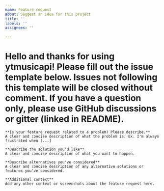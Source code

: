 ```yaml
---
name: Feature request
about: Suggest an idea for this project
title: ''
labels: ''
assignees: ''

---
```


# Hello and thanks for using ytmusicapi! Please fill out the issue template below. Issues not following this template will be closed without comment. If you have a question only, please use GitHub discussions or gitter (linked in README).
~~~~~~~~~~~~~
**Is your feature request related to a problem? Please describe.**
A clear and concise description of what the problem is. Ex. I'm always frustrated when [...]

**Describe the solution you'd like**
A clear and concise description of what you want to happen.

**Describe alternatives you've considered**
A clear and concise description of any alternative solutions or features you've considered.

**Additional context**
Add any other context or screenshots about the feature request here.

